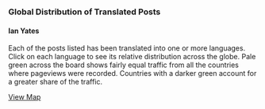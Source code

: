 ### Global Distribution of Translated Posts
#### Ian Yates

Each of the posts listed has been translated into one or more languages. Click on each language to see its relative distribution across the globe. Pale green across the board shows fairly equal traffic from all the countries where pageviews were recorded. Countries with a darker green account for a greater share of the traffic.

[View Map](http://tutsplus.github.io/tuts-translation-stats/map.html)
